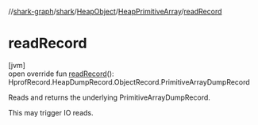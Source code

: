 //[shark-graph](../../../../index.md)/[shark](../../index.md)/[HeapObject](../index.md)/[HeapPrimitiveArray](index.md)/[readRecord](read-record.md)

# readRecord

[jvm]\
open override fun [readRecord](read-record.md)(): HprofRecord.HeapDumpRecord.ObjectRecord.PrimitiveArrayDumpRecord

Reads and returns the underlying PrimitiveArrayDumpRecord.

This may trigger IO reads.
